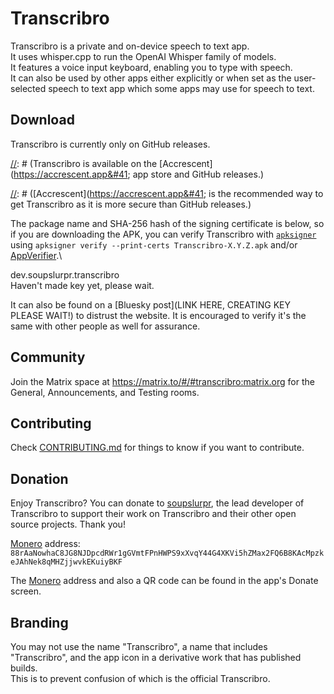 # Transcribro

Transcribro is a private and on-device speech to text app.\
It uses whisper.cpp to run the OpenAI Whisper family of models.\
It features a voice input keyboard, enabling you to type with speech.\
It can also be used by other apps either explicitly or when set as the user-selected speech to text app which some apps
may use for speech to text.

## Download

Transcribro is currently only on GitHub releases.

[//]: # (Transcribro is available on the [Accrescent]&#40;https://accrescent.app&#41; app store and GitHub releases.\)

[//]: # ([Accrescent]&#40;https://accrescent.app&#41; is the recommended way to get Transcribro as it is more secure
than GitHub releases.\)

[//]: # (Click on the badge below to get it on [Accrescent]&#40;https://accrescent.app&#41;.)

[//]: # ()

[//]: # (<a href="https://accrescent.app/app/dev.soupslurpr.transcribro">)

[//]: # (                            <img alt="Get it on Accrescent" src="https://accrescent.app/badges/get-it-on.png">)

[//]: # (                        </a>)

The package name and SHA-256 hash of the signing certificate is below, so if you are downloading the APK, you can
verify Transcribro with [`apksigner`](https://developer.android.com/studio/command-line/apksigner#usage-verify)
using `apksigner verify --print-certs Transcribro-X.Y.Z.apk` and/or
[AppVerifier](https://github.com/soupslurpr/AppVerifier).\

[//]: # (If you are downloading from [Accrescent]&#40;https://accrescent.app&#41; then you should verify [Accrescent])

[//]: # (&#40;https://accrescent.app&#41; itself [here]&#40;https://accrescent.app/faq#verifying&#41;.)

dev.soupslurpr.transcribro\
Haven't made key yet, please wait.

It can also be found on a [Bluesky post](LINK HERE, CREATING KEY PLEASE WAIT!) to distrust the
website. It is encouraged to verify it's the same with other people as well for assurance.

## Community

Join the Matrix space at https://matrix.to/#/#transcribro:matrix.org for the General, Announcements, and
Testing rooms.

## Contributing

Check [CONTRIBUTING.md](https://github.com/soupslurpr/Transcribro/blob/master/CONTRIBUTING.md) for things to know
if you want to contribute.

## Donation

Enjoy Transcribro? You can donate to [soupslurpr](https://github.com/soupslurpr), the lead developer of Transcribro to
support their work on Transcribro and their other open source projects. Thank you!

[Monero](https://www.getmonero.org/) address:\
`88rAaNowhaC8JG8NJDpcdRWr1gGVmtFPnHWPS9xXvqY44G4XKVi5hZMax2FQ6B8KAcMpzkeJAhNek8qMHZjjwvkEKuiyBKF`

The [Monero](https://www.getmonero.org/) address and also a QR code can be found in the app's Donate screen.

## Branding

You may not use the name "Transcribro", a name that includes "Transcribro", and the app icon in a derivative work that
has published builds.\
This is to prevent confusion of which is the official Transcribro.